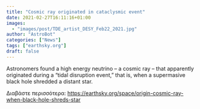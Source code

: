 ```yaml
---
title: "Cosmic ray originated in cataclysmic event"
date: 2021-02-27T16:11:16+01:00
images:
  - "images/post/TDE_artist_DESY_Feb22_2021.jpg"
author: "AstroBot"
categories: ["News"]
tags: ["earthsky.org"]
draft: false
---
```


Astronomers found a high energy neutrino – a cosmic ray – that apparently originated during a “tidal disruption event,” that is, when a supermasive black hole shredded a distant star.

Διαβάστε περισσότερα: https://earthsky.org/space/origin-cosmic-ray-when-black-hole-shreds-star
